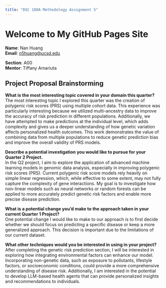 ```yaml
---
title: "DSC 180A Methodology Assignment 5"
---
```


# Welcome to My GitHub Pages Site

**Name**: Nan Huang  
**Email**: n5huang@ucsd.edu  

**Section**: A00  
**Mentor**: Tiffany Amariuta

## Project Proposal Brainstorming

**What is the most interesting topic covered in your domain this quarter?**  
The most interesting topic I explored this quarter was the creation of polygenic risk scores (PRS) using multiple cohort data. This experience was particularly interesting because we utilized multi-ancestry data to improve the accuracy of risk prediction in different populations. Additionally, we have attempted to make predictions at the individual level, which adds complexity and gives us a deeper understanding of how genetic variation affects personalized health outcomes. This work demonstrates the value of combining data from multiple populations to reduce genetic prediction bias and improve the overall validity of PRS models.

**Describe a potential investigation you would like to pursue for your Quarter 2 Project.**  
In the Q2 project, I aim to explore the application of advanced machine learning models in genomic data analysis, especially in improving polygenic risk scores (PRS). Current polygenic risk score models rely heavily on simple linear regression, which, while effective to some extent, may not fully capture the complexity of gene interactions. My goal is to investigate how non-linear models such as neural networks or random forests can be applied to more accurately predict genetic risk factors and enable more precise disease prediction.

**What is a potential change you’d make to the approach taken in your current Quarter 1 Project?**  
One potential change I would like to make to our approach is to first decide whether we should focus on predicting a specific disease or keep a more generalized approach. This decision is important due to the limitations of our current dataset.

**What other techniques would you be interested in using in your project?**  
After completing the genetic risk prediction section, I will be interested in exploring how integrating environmental factors can enhance our model. Incorporating non-genetic data, such as exposure to pollutants, lifestyle factors, or socioeconomic conditions, could provide a more comprehensive understanding of disease risk. Additionally, I am interested in the potential to develop LLM-based health agents that can provide personalized insights and recommendations to individuals.
